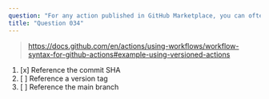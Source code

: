```yaml
---
question: "For any action published in GitHub Marketplace, you can often use it in multiple versions, which approach is the most stable and secure?"
title: "Question 034"
---
```



> https://docs.github.com/en/actions/using-workflows/workflow-syntax-for-github-actions#example-using-versioned-actions

1. [x] Reference the commit SHA
1. [ ] Reference a version tag
1. [ ] Reference the main branch

